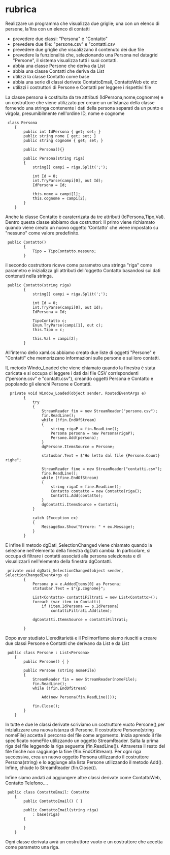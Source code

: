 # rubrica

Realizzare un programma che visualizza due griglie; una con un elenco di persone, la'ltra con un elenco di contatti

- prevedere due classi: "Persona" e "Contatto"
- prevedere due file: "persone.csv" e "contatti.csv
- prevedere due griglie che visualizzano il contenuto dei due file
- prevedere la funzionalità che, selezionando una Persona nel datagrid "Persone", il sistema visualizza tutti i suoi contatti.
- abbia una classe Persone che deriva da List<Persona>
- abbia una classe Contatti che deriva da List<Contatto>
- utilizzi la classe Contatto come base
- abbia una serie di classi derivate ContattoEmail, ContattoWeb etc etc
- utilizzi i costruttori di Persone e Contatti per leggere i rispettivi file



La classe persona è costituita da tre attributi (IdPersona,nome,cognomre) e un costruttore che viene utilizzato per creare un un'istanza della classe fornendo una stringa contenente i dati della persona separati da un punto e virgola, presumibilmente nell'ordine ID, nome e cognome
```
 class Persona
    {
        public int IdPersona { get; set; }
        public string nome { get; set; }
        public string cognome { get; set; }

        public Persona(){}

        public Persona(string riga) 
        {
            string[] campi = riga.Split(';');

            int Id = 0;
            int.TryParse(campi[0], out Id);
            IdPersona = Id;

            this.nome = campi[1];
            this.cognome = campi[2];
        }
    }
```
Anche la classe Contatto è caraterrizata da tre attributi (IdPersona,Tipo,Val). Dentro questa classe abbiamo due costruttori: Il primo viene richiamato quando viene creato un nuovo oggetto 'Contatto' che viene impostato su "nessuno" come valore predefinito.

```
 public Contatto()
        {
            Tipo = TipoContatto.nessuno;
        }
```
il secondo costruttore riceve come parametro una stringa "riga" come parametro e inizializza gli attributi dell'oggetto Contatto basandosi sui dati contenuti nella stringa.

```
 public Contatto(string riga)
        {
            string[] campi = riga.Split(';');

            int Id = 0;
            int.TryParse(campi[0], out Id);
            IdPersona = Id;

            TipoContatto c;
            Enum.TryParse(campi[1], out c);
            this.Tipo = c;

            this.Val = campi[2];
        }
```

All'interno dello xaml.cs abbiamo creato due liste di oggetti "Persone" e "Contatti" che memorizzano  informazioni sulle persone e sui loro contatti.

IL metodo Windo_Loaded che viene chiamato quando la finestra è stata caricata e si occupa di leggere i dati dai file CSV corrispondenti ("persone.csv" e "contatti.csv"), creando oggetti Persona e Contatto e popolando gli elenchi Persone e Contatti.

```
  private void Window_Loaded(object sender, RoutedEventArgs e)
        {
            try
            {
                StreamReader fin = new StreamReader("persone.csv");
                fin.ReadLine();
                while (!fin.EndOfStream)
                {
                    string rigaP = fin.ReadLine();
                    Persona persona = new Persona(rigaP);
                    Persone.Add(persona);
                }
                dgPersone.ItemsSource = Persone;

                statusbar.Text = $"Ho letto dal file {Persone.Count} righe";

                StreamReader fine = new StreamReader("contatti.csv");
                fine.ReadLine();
                while (!fine.EndOfStream)
                {
                    string rigaC = fine.ReadLine();
                    Contatto contatto = new Contatto(rigaC);
                    Contatti.Add(contatto);
                }
                dgContatti.ItemsSource = Contatti;
            }

            catch (Exception ex)
            {
                MessageBox.Show("Errore: " + ex.Message);
            }
        }
```
E infine Il metodo dgDati_SelectionChanged viene chiamato quando la selezione nell'elemento della finestra dgDati cambia. In particolare, si occupa di filtrare i contatti associati alla persona selezionata e di visualizzarli nell'elemento della finestra dgContatti.

```
 private void dgDati_SelectionChanged(object sender, SelectionChangedEventArgs e)
        {
            Persona p = e.AddedItems[0] as Persona;
            statusbar.Text = $"{p.cognome}";

            List<Contatto> contattiFiltrati = new List<Contatto>();
            foreach (var item in Contatti)
                if (item.IdPersona == p.IdPersona)
                    contattiFiltrati.Add(item);

            dgContatti.ItemsSource = contattiFiltrati;

        }
```
Dopo aver studiato L'ereditarietà e il Polimorfismo siamo riusciti a creare due classi Persone e Contatti che derivano da List<Persona> e da List<Contatto>
```
 public class Persone : List<Persona>
    {
        public Persone() { }

        public Persone (string nomeFile)
        {
            StreamReader fin = new StreamReader(nomeFile);
            fin.ReadLine();
            while (!fin.EndOfStream)
            
                Add(new Persona(fin.ReadLine()));

            fin.Close();
        }
    }
```
 In tutte e due le classi derivate scriviamo un  costruttore vuoto Persone(),per inizializzare una nuova istanza di Persone.
Il costruttore Persone(string nomeFile) accetta il percorso del file come argomento.
Inizia aprendo il file specificato nomeFile utilizzando un oggetto StreamReader.
Salta la prima riga del file leggendo la riga seguente (fin.ReadLine()).
Attraversa il resto del file finché non raggiunge la fine (!fin.EndOfStream).
Per ogni riga successiva, crea un nuovo oggetto Persona utilizzando il costruttore Persona(string) e lo aggiunge alla lista Persone utilizzando il metodo Add().
Infine, chiude lo StreamReader (fin.Close()).

Infine siamo andati ad aggiungere altre classi derivate come ContattoWeb, Contatto Telefono....

```
 public class ContattoEmail: Contatto
    {
        public ContattoEmail() { }

        public ContattoEmail(string riga)
            : base(riga)
        {

        }
    }
```
Ogni classe derivata avrà un costruttore vuoto e un costruttore che accetta come parametro una riga.

